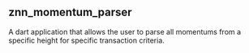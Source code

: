 ## znn_momentum_parser

A dart application that allows the user to parse all momentums from a specific height for specific transaction criteria.